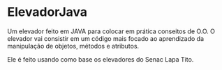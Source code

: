 # ElevadorJava
Um elevador feito em JAVA para colocar em prática conseitos de O.O. 
O elevador vai consistir em um código mais focado ao aprendizado da manipulação de objetos, métodos e atributos. 

Ele é feito usando como base os elevadores do Senac Lapa Tito.
